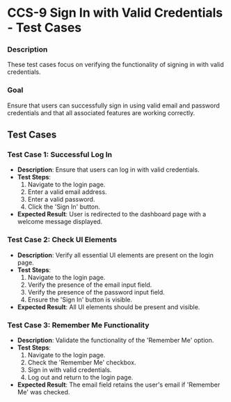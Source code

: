 # CCS-9 Sign In with Valid Credentials - Test Cases

### Description
These test cases focus on verifying the functionality of signing in with valid credentials.

### Goal
Ensure that users can successfully sign in using valid email and password credentials and that all associated features are working correctly.

## Test Cases

### Test Case 1: Successful Log In
- **Description**: Ensure that users can log in with valid credentials.
- **Test Steps**:
  1. Navigate to the login page.
  2. Enter a valid email address.
  3. Enter a valid password.
  4. Click the 'Sign In' button.
- **Expected Result**: User is redirected to the dashboard page with a welcome message displayed.

### Test Case 2: Check UI Elements
- **Description**: Verify all essential UI elements are present on the login page.
- **Test Steps**:
  1. Navigate to the login page.
  2. Verify the presence of the email input field.
  3. Verify the presence of the password input field.
  4. Ensure the 'Sign In' button is visible.
- **Expected Result**: All UI elements should be present and visible.

### Test Case 3: Remember Me Functionality
- **Description**: Validate the functionality of the 'Remember Me' option.
- **Test Steps**:
  1. Navigate to the login page.
  2. Check the 'Remember Me' checkbox.
  3. Sign in with valid credentials.
  4. Log out and return to the login page.
- **Expected Result**: The email field retains the user's email if 'Remember Me' was checked.